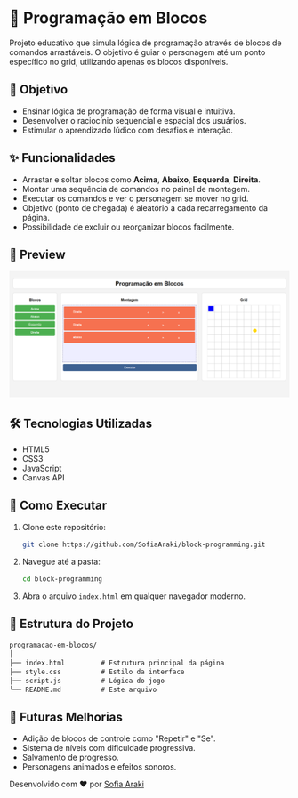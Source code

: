 # 🧱 Programação em Blocos

Projeto educativo que simula lógica de programação através de blocos de comandos arrastáveis. O objetivo é guiar o personagem até um ponto específico no grid, utilizando apenas os blocos disponíveis.

## 🧠 Objetivo

- Ensinar lógica de programação de forma visual e intuitiva.
- Desenvolver o raciocínio sequencial e espacial dos usuários.
- Estimular o aprendizado lúdico com desafios e interação.

## ✨ Funcionalidades

- Arrastar e soltar blocos como **Acima**, **Abaixo**, **Esquerda**, **Direita**.
- Montar uma sequência de comandos no painel de montagem.
- Executar os comandos e ver o personagem se mover no grid.
- Objetivo (ponto de chegada) é aleatório a cada recarregamento da página.
- Possibilidade de excluir ou reorganizar blocos facilmente.

## 📸 Preview

![Preview do projeto](./screenshot.png) 

## 🛠️ Tecnologias Utilizadas

- HTML5
- CSS3
- JavaScript
- Canvas API

## 🚀 Como Executar

1. Clone este repositório:
   ```bash
   git clone https://github.com/SofiaAraki/block-programming.git 
   
2. Navegue até a pasta:

   ```bash
   cd block-programming 
   
3. Abra o arquivo `index.html` em qualquer navegador moderno.

## 📌 Estrutura do Projeto

```
programacao-em-blocos/
│
├── index.html         # Estrutura principal da página
├── style.css          # Estilo da interface
├── script.js          # Lógica do jogo
└── README.md          # Este arquivo
```

## 🔮 Futuras Melhorias

* Adição de blocos de controle como "Repetir" e "Se".
* Sistema de níveis com dificuldade progressiva.
* Salvamento de progresso.
* Personagens animados e efeitos sonoros.

Desenvolvido com ❤️ por [Sofia Araki](https://github.com/SofiaAraki)
